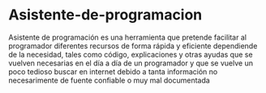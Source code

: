# Asistente-de-programacion
Asistente de programación es una herramienta que pretende facilitar al programador diferentes recursos de forma rápida y eficiente dependiende de la necesidad, tales como código, explicaciones y otras ayudas que se vuelven necesarias en el día a día de un programador y que se vuelve un poco tedioso buscar en internet debido a tanta información no necesarimente de fuente confiable o muy mal documentada
